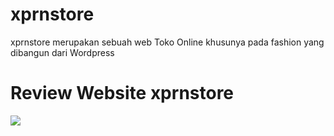 # xprnstore
xprnstore merupakan sebuah web Toko Online khusunya pada fashion yang dibangun dari Wordpress

# Review Website xprnstore
![](https://youtu.be/Rl1_wLsFhuE)

